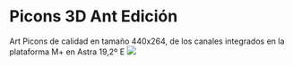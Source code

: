 # Picons 3D Ant Edición

Art Picons de calidad en tamaño 440x264, de los canales integrados en la plataforma M+ en Astra 19,2º E
<img src="https://i.imgur.com/bR0rJYs.jpg">
